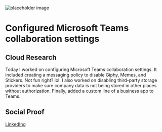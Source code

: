 <!-- This is a template you can use for quick progress days. It removes a lot of the steps we encourage you to share in the longer template 000-DAY-ARTICLE-LONG-TEMPLATE.MD-->

![placeholder image](https://avatars.slack-edge.com/2020-03-04/972212402753_8a6e3197c49313ec131a_512.png)

# Configured Microsoft Teams collaboration settings

## Cloud Research

Today I worked on configuring Microsoft Teams collaboration settings. It included creating a messaging policy to disable Giphy, Memes, and Stickers. Not fun right? lol. I also worked on disabling third-party storage providers to make sure company data is not being stored in other places without authorization. Finally, added a custom line of a business app to Teams.

## Social Proof

[LinkedIng](link)
